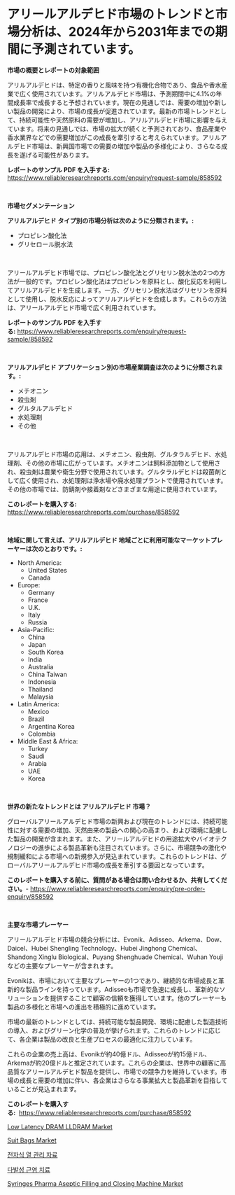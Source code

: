 <p><h1>アリールアルデヒド市場のトレンドと市場分析は、2024年から2031年までの期間に予測されています。</h1></p><p><strong>市場の概要とレポートの対象範囲</strong></p>
<p><p>アリルアルデヒドは、特定の香りと風味を持つ有機化合物であり、食品や香水産業で広く使用されています。アリルアルデヒド市場は、予測期間中に4.1%の年間成長率で成長すると予想されています。現在の見通しでは、需要の増加や新しい製品の開発により、市場の成長が促進されています。最新の市場トレンドとして、持続可能性や天然原料の需要が増加し、アリルアルデヒド市場に影響を与えています。将来の見通しでは、市場の拡大が続くと予測されており、食品産業や香水業界などでの需要増加がこの成長を牽引すると考えられています。アリルアルデヒド市場は、新興国市場での需要の増加や製品の多様化により、さらなる成長を遂げる可能性があります。</p></p>
<p><strong>レポートのサンプル PDF を入手する:</strong> <a href="https://www.reliableresearchreports.com/enquiry/request-sample/858592">https://www.reliableresearchreports.com/enquiry/request-sample/858592</a></p>
<p>&nbsp;</p>
<p><strong>市場セグメンテーション</strong></p>
<p><strong>アリルアルデヒド タイプ別の市場分析は次のように分類されます。:</strong></p>
<p><ul><li>プロピレン酸化法</li><li>グリセロール脱水法</li></ul></p>
<p>&nbsp;</p>
<p><p>アリールアルデヒド市場では、プロピレン酸化法とグリセリン脱水法の2つの方法が一般的です。プロピレン酸化法はプロピレンを原料とし、酸化反応を利用してアリルアルデヒドを生成します。一方、グリセリン脱水法はグリセリンを原料として使用し、脱水反応によってアリルアルデヒドを合成します。これらの方法は、アリールアルデヒド市場で広く利用されています。</p></p>
<p><strong>レポートのサンプル PDF を入手する:</strong>&nbsp;<a href="https://www.reliableresearchreports.com/enquiry/request-sample/858592">https://www.reliableresearchreports.com/enquiry/request-sample/858592</a></p>
<p>&nbsp;</p>
<p><strong> アリルアルデヒド アプリケーション別の市場産業調査は次のように分類されます。:</strong></p>
<p><ul><li>メチオニン</li><li>殺虫剤</li><li>グルタルアルデヒド</li><li>水処理剤</li><li>その他</li></ul></p>
<p>&nbsp;</p>
<p><p>アリルアルデヒド市場の応用は、メチオニン、殺虫剤、グルタラルデヒド、水処理剤、その他の市場に広がっています。メチオニンは飼料添加物として使用され、殺虫剤は農業や衛生分野で使用されています。グルタラルデヒドは殺菌剤として広く使用され、水処理剤は浄水場や廃水処理プラントで使用されています。その他の市場では、防錆剤や接着剤などさまざまな用途に使用されています。</p></p>
<p><strong>このレポートを購入する:</strong>&nbsp; <a href="https://www.reliableresearchreports.com/purchase/858592">https://www.reliableresearchreports.com/purchase/858592</a></p>
<p>&nbsp;</p>
<p><strong>地域に関して言えば、アリルアルデヒド 地域ごとに利用可能なマーケットプレーヤーは次のとおりです。:</strong></p>
<p><ul>
    <li>
        North America:
        <ul>
            <li>United States</li>
            <li>Canada</li>
        </ul>
    </li>
    <li>
        Europe:
        <ul>
            <li>Germany</li>
            <li>France</li>
            <li>U.K.</li>
            <li>Italy</li>
            <li>Russia</li>
        </ul>
    </li>
    <li>
        Asia-Pacific:
        <ul>
            <li>China</li>
            <li>Japan</li>
            <li>South Korea</li>
            <li>India</li>
            <li>Australia</li>
            <li>China Taiwan</li>
            <li>Indonesia</li>
            <li>Thailand</li>
            <li>Malaysia</li>
        </ul>
    </li>
    <li>
        Latin America:
        <ul>
            <li>Mexico</li>
            <li>Brazil</li>
            <li>Argentina Korea</li>
            <li>Colombia</li>
        </ul>
    </li>
    <li>
        Middle East & Africa:
        <ul>
            <li>Turkey</li>
            <li>Saudi</li>
            <li>Arabia</li>
            <li>UAE</li>
            <li>Korea</li>
        </ul>
    </li>
    </ul></p>
<p>&nbsp;</p>
<p><strong>世界の新たなトレンドとは アリルアルデヒド 市場？</strong></p>
<p><p>グローバルアリールアルデヒド市場の新興および現在のトレンドには、持続可能性に対する需要の増加、天然由来の製品への関心の高まり、および環境に配慮した製品の開発が含まれます。また、アリールアルデヒドの用途拡大やバイオテクノロジーの進歩による製品革新も注目されています。さらに、市場競争の激化や規制緩和による市場への新規参入が見込まれています。これらのトレンドは、グローバルアリールアルデヒド市場の成長を牽引する要因となっています。</p></p>
<p><strong>このレポートを購入する前に、質問がある場合は問い合わせるか、共有してください。</strong>- <a href="https://www.reliableresearchreports.com/enquiry/pre-order-enquiry/858592">https://www.reliableresearchreports.com/enquiry/pre-order-enquiry/858592</a></p>
<p>&nbsp;</p>
<p><strong>主要な市場プレーヤー</strong></p>
<p><p>アリールアルデヒド市場の競合分析には、Evonik、Adisseo、Arkema、Dow、Daicel、Hubei Shengling Technology、Hubei Jinghong Chemical、Shandong Xinglu Biological、Puyang Shenghuade Chemical、Wuhan Youjiなどの主要なプレーヤーが含まれます。</p><p>Evonikは、市場において主要なプレーヤーの1つであり、継続的な市場成長と革新的な製品ラインを持っています。Adisseoも市場で急速に成長し、革新的なソリューションを提供することで顧客の信頼を獲得しています。他のプレーヤーも製品の多様化と市場への進出を積極的に進めています。</p><p>市場の最新のトレンドとしては、持続可能な製品開発、環境に配慮した製造技術の導入、およびグリーン化学の普及が挙げられます。これらのトレンドに応じて、各企業は製品の改良と生産プロセスの最適化に注力しています。</p><p>これらの企業の売上高は、Evonikが約40億ドル、Adisseoが約15億ドル、Arkemaが約20億ドルと推定されています。これらの企業は、世界中の顧客に高品質なアリールアルデヒド製品を提供し、市場での競争力を維持しています。市場の成長と需要の増加に伴い、各企業はさらなる事業拡大と製品革新を目指していることが見込まれます。</p></p>
<p><strong>このレポートを購入する:</strong>&nbsp;&nbsp;<a href="https://www.reliableresearchreports.com/purchase/858592">https://www.reliableresearchreports.com/purchase/858592</a></p>
<p><p><a href="https://issuu.com/reportprime-2/docs/low-latency-dram-lldram-market-size-2030.pptx">Low Latency DRAM LLDRAM Market</a></p><p><a href="https://github.com/julyju69/Market-Research-Report-List-2/blob/main/suit-bags-market.md">Suit Bags Market</a></p><p><a href="https://github.com/sougarounis/Market-Research-Report-List-3/blob/main/64556944447.md">전자식 열 관리 자료</a></p><p><a href="https://github.com/vs2869dizt0/Market-Research-Report-List-1/blob/main/99672324448.md">다발성 근염 치료</a></p><p><a href="https://issuu.com/reportprime-2/docs/syringes-pharma-aseptic-filling-and-closing-machin">Syringes Pharma Aseptic Filling and Closing Machine Market</a></p></p>